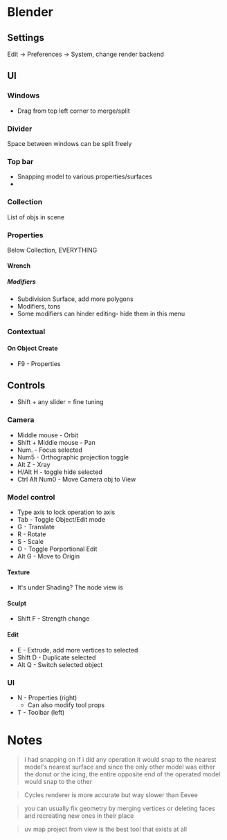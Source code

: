 # Blender
## Settings
Edit -> Preferences -> System, change render backend 

## UI
### Windows
- Drag from top left corner to merge/split

### Divider
Space between windows can be split freely

### Top bar
- Snapping model to various properties/surfaces
- 

### Collection
List of objs in scene

### Properties
Below Collection, EVERYTHING

#### Wrench
##### Modifiers
- Subdivision Surface, add more polygons
- Modifiers, tons
- Some modifiers can hinder editing- hide them in this menu


### Contextual
#### On Object Create
- F9 - Properties

## Controls
- Shift + any slider = fine tuning

### Camera
- Middle mouse - Orbit
- Shift + Middle mouse - Pan
- Num. - Focus selected
- Num5 - Orthographic projection toggle
- Alt Z - Xray
- H/Alt H - toggle hide selected
- Ctrl Alt Num0 - Move Camera obj to View

### Model control
- Type axis to lock operation to axis
- Tab - Toggle Object/Edit mode
- G - Translate
- R - Rotate
- S - Scale
- O - Toggle Porportional Edit
- Alt G - Move to Origin

#### Texture
- It's under Shading? The node view is

#### Sculpt
- Shift F - Strength change

#### Edit
- E - Extrude, add more vertices to selected
- Shift D - Duplicate selected
- Alt Q - Switch selected object

### UI
- N - Properties (right)
  - Can also modify tool props
- T - Toolbar (left)

# Notes

> i had snapping on
> if i did any operation it would snap to the nearest model's nearest surface
> and since the only other model was either the donut or the icing, the entire opposite end of the operated model would snap to the other

> Cycles renderer is more accurate but way slower than Eevee

> you can usually fix geometry by merging vertices or deleting faces and recreating new ones in their place

> uv map project from view is the best tool that exists at all
